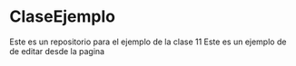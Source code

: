 # ClaseEjemplo
Este es un repositorio para el ejemplo de la clase 11
Este es un ejemplo de de editar desde la pagina

